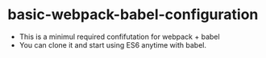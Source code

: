 # basic-webpack-babel-configuration

* This is a minimul required confifutation for webpack + babel
* You can clone it and start using ES6 anytime with babel.